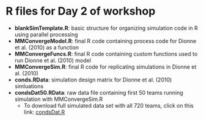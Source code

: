 # R files for Day 2 of workshop
- **blankSimTemplate.R**: basic structure for organizing simulation code in R using parallel processing
- **MMConvergeModel.R**: final R code containing process code for Dionne et al. (2010) as a function
- **MMConvergeFuncs.R**: final R code containing custom functions used to run Dionne et al. (2010) model
- **MMConvergeSim.R**: final R code for replicating simulations in Dionne et al. (2010)
- **conds.RData**: simulation design matrix for Dionne et al. (2010) simluations
- **condsDat50.RData**: raw data file containing first 50 teams running simulation with MMConvergeSim.R
  * To download full simulated data set with all 720 teams, click on this link: [condsDat.R](https://umd.box.com/s/j7jb00e1cl3kojtb789ixc04t0n2ufd6)
